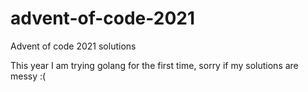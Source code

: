 # advent-of-code-2021
Advent of code 2021 solutions

This year I am trying golang for the first time, sorry if my solutions are messy :(